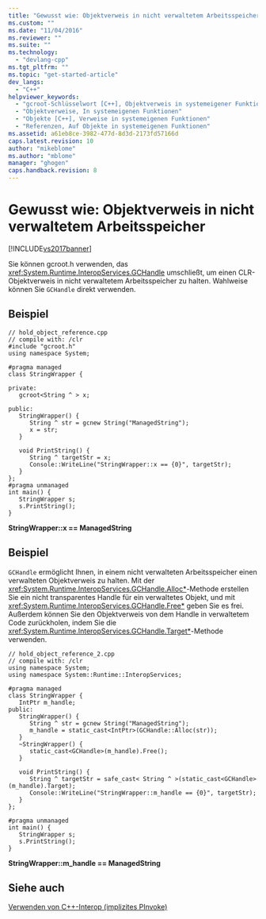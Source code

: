 ```yaml
---
title: "Gewusst wie: Objektverweis in nicht verwaltetem Arbeitsspeicher | Microsoft Docs"
ms.custom: ""
ms.date: "11/04/2016"
ms.reviewer: ""
ms.suite: ""
ms.technology: 
  - "devlang-cpp"
ms.tgt_pltfrm: ""
ms.topic: "get-started-article"
dev_langs: 
  - "C++"
helpviewer_keywords: 
  - "gcroot-Schlüsselwort [C++], Objektverweis in systemeigener Funktion"
  - "Objektverweise, In systemeigenen Funktionen"
  - "Objekte [C++], Verweise in systemeigenen Funktionen"
  - "Referenzen, Auf Objekte in systemeigenen Funktionen"
ms.assetid: a61eb8ce-3982-477d-8d3d-2173fd57166d
caps.latest.revision: 10
author: "mikeblome"
ms.author: "mblome"
manager: "ghogen"
caps.handback.revision: 8
---
```

# Gewusst wie: Objektverweis in nicht verwaltetem Arbeitsspeicher
[!INCLUDE[vs2017banner](../assembler/inline/includes/vs2017banner.md)]

Sie können gcroot.h verwenden, das <xref:System.Runtime.InteropServices.GCHandle> umschließt, um einen CLR\-Objektverweis in nicht verwaltetem Arbeitsspeicher zu halten.  Wahlweise können Sie `GCHandle` direkt verwenden.  
  
## Beispiel  
  
```  
// hold_object_reference.cpp  
// compile with: /clr  
#include "gcroot.h"  
using namespace System;  
  
#pragma managed  
class StringWrapper {  
  
private:  
   gcroot<String ^ > x;  
  
public:  
   StringWrapper() {  
      String ^ str = gcnew String("ManagedString");  
      x = str;  
   }  
  
   void PrintString() {  
      String ^ targetStr = x;  
      Console::WriteLine("StringWrapper::x == {0}", targetStr);  
   }  
};  
#pragma unmanaged  
int main() {  
   StringWrapper s;  
   s.PrintString();  
}  
```  
  
  **StringWrapper::x \=\= ManagedString**   
## Beispiel  
 `GCHandle` ermöglicht Ihnen, in einem nicht verwalteten Arbeitsspeicher einen verwalteten Objektverweis zu halten.  Mit der <xref:System.Runtime.InteropServices.GCHandle.Alloc*>\-Methode erstellen Sie ein nicht transparentes Handle für ein verwaltetes Objekt, und mit <xref:System.Runtime.InteropServices.GCHandle.Free*> geben Sie es frei.  Außerdem können Sie den Objektverweis von dem Handle in verwaltetem Code zurückholen, indem Sie die <xref:System.Runtime.InteropServices.GCHandle.Target*>\-Methode verwenden.  
  
```  
// hold_object_reference_2.cpp  
// compile with: /clr  
using namespace System;  
using namespace System::Runtime::InteropServices;  
  
#pragma managed  
class StringWrapper {  
   IntPtr m_handle;  
public:  
   StringWrapper() {  
      String ^ str = gcnew String("ManagedString");  
      m_handle = static_cast<IntPtr>(GCHandle::Alloc(str));  
   }  
   ~StringWrapper() {  
      static_cast<GCHandle>(m_handle).Free();  
   }  
  
   void PrintString() {  
      String ^ targetStr = safe_cast< String ^ >(static_cast<GCHandle>(m_handle).Target);  
      Console::WriteLine("StringWrapper::m_handle == {0}", targetStr);  
   }  
};  
  
#pragma unmanaged  
int main() {  
   StringWrapper s;   
   s.PrintString();  
}  
```  
  
  **StringWrapper::m\_handle \=\= ManagedString**   
## Siehe auch  
 [Verwenden von C\+\+\-Interop \(implizites PInvoke\)](../dotnet/using-cpp-interop-implicit-pinvoke.md)